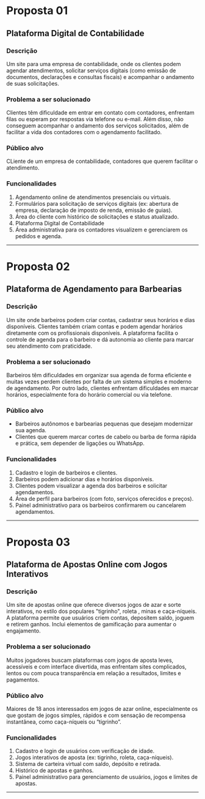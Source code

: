 
# Proposta 01

## Plataforma Digital de Contabilidade

### Descrição

Um site para uma empresa de contabilidade, onde os clientes podem agendar atendimentos, solicitar serviços digitais (como emissão de documentos, declarações e consultas fiscais) e acompanhar o andamento de suas solicitações.

### Problema a ser solucionado

Clientes têm dificuldade em entrar em contato com contadores, enfrentam filas ou esperam por respostas via telefone ou e-mail. Além disso, não conseguem acompanhar o andamento dos serviços solicitados, além de facilitar a vida dos contadores com o agendamento facilitado.

### Público alvo

CLiente de um empresa de contabilidade, contadores que querem facilitar o atendimento.

### Funcionalidades

1. Agendamento online de atendimentos presenciais ou virtuais.
2. Formulários para solicitação de serviços digitais (ex: abertura de empresa, declaração de imposto de renda, emissão de guias).
3. Área do cliente com histórico de solicitações e status atualizado.
4. Plataforma Digital de Contabilidade
5. Área administrativa para os contadores visualizem e gerenciarem os pedidos e agenda.

---

# Proposta 02

## Plataforma de Agendamento para Barbearias



### Descrição

Um site onde barbeiros podem criar contas, cadastrar seus horários e dias disponíveis. Clientes também criam contas e podem agendar horários diretamente com os profissionais disponíveis. A plataforma facilita o controle de agenda para o barbeiro e dá autonomia ao cliente para marcar seu atendimento com praticidade.

### Problema a ser solucionado

Barbeiros têm dificuldades em organizar sua agenda de forma eficiente e muitas vezes perdem clientes por falta de um sistema simples e moderno de agendamento. Por outro lado, clientes enfrentam dificuldades em marcar horários, especialmente fora do horário comercial ou via telefone.

### Público alvo

* Barbeiros autônomos e barbearias pequenas que desejam modernizar sua agenda.
* Clientes que querem marcar cortes de cabelo ou barba de forma rápida e prática, sem depender de ligações ou WhatsApp.

### Funcionalidades

1. Cadastro e login de barbeiros e clientes.
2. Barbeiros podem adicionar dias e horários disponíveis.
3. Clientes podem visualizar a agenda dos barbeiros e solicitar agendamentos.
4. Área de perfil para barbeiros (com foto, serviços oferecidos e preços).
5. Painel administrativo para os barbeiros confirmarem ou cancelarem agendamentos.

---

# Proposta 03

## Plataforma de Apostas Online com Jogos Interativos



### Descrição

Um site de apostas online que oferece diversos jogos de azar e sorte interativos, no estilo dos populares "tigrinho", roleta , minas e caça-níqueis. A plataforma permite que usuários criem contas, depositem saldo, joguem e retirem ganhos. Inclui elementos de gamificação para aumentar o engajamento.

### Problema a ser solucionado

Muitos jogadores buscam plataformas com jogos de aposta leves, acessíveis e com interface divertida, mas enfrentam sites complicados, lentos ou com pouca transparência em relação a resultados, limites e pagamentos.

### Público alvo

Maiores de 18 anos interessados em jogos de azar online, especialmente os que gostam de jogos simples, rápidos e com sensação de recompensa instantânea, como caça-níqueis ou “tigrinho”.

### Funcionalidades

1. Cadastro e login de usuários com verificação de idade.
2. Jogos interativos de aposta (ex: tigrinho, roleta, caça-níqueis).
3. Sistema de carteira virtual com saldo, depósito e retirada.
4. Histórico de apostas e ganhos.
5. Painel administrativo para gerenciamento de usuários, jogos e limites de apostas.

---


